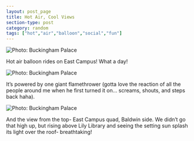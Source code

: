 ```yaml
---
layout: post_page
title: Hot Air, Cool Views
section-type: post
category: random
tags: ["hot","air","balloon","social","fun"]
---
```



<img alt="Photo: Buckingham Palace" src="http://nmlin.org/Images/2015.05.07/balloon.jpg" style="max-width:630px;">

Hot air balloon rides on East Campus! What a day!

<img alt="Photo: Buckingham Palace" src="http://nmlin.org/Images/2015.05.07/balloonfire.jpg" style="max-width:630px;">

It’s powered by one giant flamethrower (gotta love the reaction of all the people around me when he first turned it on… screams, shouts, and steps back haha). 

<img alt="Photo: Buckingham Palace" src="http://nmlin.org/Images/2015.05.07/quad.jpg" style="max-width:630px;">

And the view from the top- East Campus quad, Baldwin side. We didn’t go that high up, but rising above Lily Library and seeing the setting sun splash its light over the roof- breathtaking!